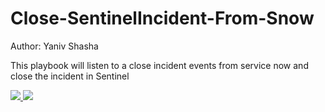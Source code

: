 #  Close-SentinelIncident-From-Snow

Author: Yaniv Shasha

This playbook will listen to a close incident events from service now and close the incident in Sentinel



<a href="https://portal.azure.com/#create/Microsoft.Template/uri/https%3A%2F%2Fraw.githubusercontent.com%2FYaniv-Shasha%2FSentinel%2Fmaster%2FPlaybooks%2FClode-IncidentFromSNOW-WebHook%2Fazuredeploy.json" target="_blank">
    <img src="https://aka.ms/deploytoazurebutton"/>
    
</a>

<a href="https://portal.azure.us/#create/Microsoft.Template/uri/https%3A%2F%2Fraw.githubusercontent.com%2FYaniv-Shasha%2FSentinel%2Fmaster%2FPlaybooks%2FClode-IncidentFromSNOW-WebHook%2Fazuredeploy.json" target="_blank">
    <img src="https://aka.ms/deploytoazurebutton"/>
    
</a>

